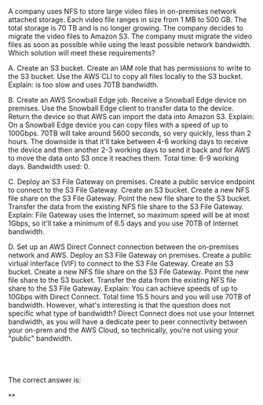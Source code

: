A company uses NFS to store large video files in on-premises network attached storage. Each video file ranges in size from 1 MB to 500 GB. The total storage is 70 TB and is no longer growing. The company decides to migrate the video files to Amazon S3. The company must migrate the video files as soon as possible while using the least possible network bandwidth. Which solution will meet these requirements?

A. Create an S3 bucket. Create an IAM role that has permissions to write to the S3 bucket. Use the AWS CLI to copy all files locally to the S3 bucket. 
Explain: is too slow and uses 70TB bandwidth.

B. Create an AWS Snowball Edge job. Receive a Snowball Edge device on premises. Use the Snowball Edge client to transfer data to the device. Return the device so that AWS can import the data into Amazon S3. 
Explain: On a Snowball Edge device you can copy files with a speed of up to 100Gbps. 70TB will take around 5600 seconds, so very quickly, less than 2 hours. The downside is that it'll take between 4-6 working days to receive the device and then another 2-3 working days to send it back and for AWS to move the data onto S3 once it reaches them. Total time: 6-9 working days. Bandwidth used: 0.

C. Deploy an S3 File Gateway on premises. Create a public service endpoint to connect to the S3 File Gateway. Create an S3 bucket. Create a new NFS file share on the S3 File Gateway. Point the new file share to the S3 bucket. Transfer the data from the existing NFS file share to the S3 File Gateway. 
Explain: File Gateway uses the Internet, so maximum speed will be at most 1Gbps, so it'll take a minimum of 6.5 days and you use 70TB of Internet bandwidth.

D. Set up an AWS Direct Connect connection between the on-premises network and AWS. Deploy an S3 File Gateway on premises. Create a public virtual interface (VIF) to connect to the S3 File Gateway. Create an S3 bucket. Create a new NFS file share on the S3 File Gateway. Point the new file share to the S3 bucket. Transfer the data from the existing NFS file share to the S3 File Gateway.
Explain: You can achieve speeds of up to 10Gbps with Direct Connect. Total time 15.5 hours and you will use 70TB of bandwidth. However, what's interesting is that the question does not specific what type of bandwidth? Direct Connect does not use your Internet bandwidth, as you will have a dedicate peer to peer connectivity between your on-prem and the AWS Cloud, so technically, you're not using your "public" bandwidth.
\
\
\
\
\
The correct answer is:\
\
**